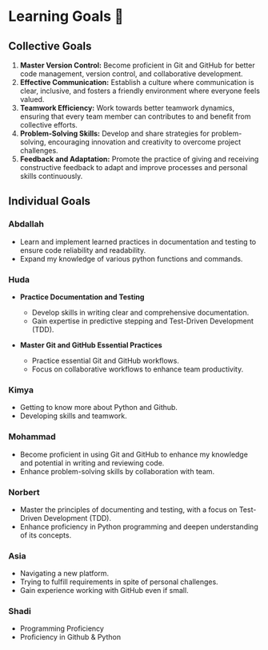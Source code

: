 # Learning Goals 🏹

## Collective Goals

  1. **Master Version Control:** Become proficient in Git and GitHub for better
  code management, version control, and collaborative development.
  2. **Effective Communication:** Establish a culture where communication is
  clear, inclusive, and fosters a friendly environment where everyone feels valued.
  3. **Teamwork Efficiency:** Work towards better teamwork dynamics, ensuring that
  every team member can contributes to and benefit from collective efforts.
  4. **Problem-Solving Skills:** Develop and share strategies for problem-solving,
  encouraging innovation and creativity to overcome project challenges.
  5. **Feedback and Adaptation:** Promote the practice of giving and receiving
  constructive feedback to adapt and improve processes and personal skills continuously.

## Individual Goals

### **Abdallah**
  
- Learn and implement learned practices in documentation and testing to ensure
  code reliability and readability.
- Expand my knowledge of various python functions and commands.

### **Huda**

- **Practice Documentation and Testing**

  - Develop skills in writing clear and comprehensive documentation.
  - Gain expertise in predictive stepping and Test-Driven Development (TDD).

- **Master Git and GitHub Essential Practices**

  - Practice essential Git and GitHub workflows.
  - Focus on collaborative workflows to enhance team productivity.

### **Kimya**
  
- Getting to know more about Python and Github.
- Developing skills and teamwork.

### **Mohammad**

- Become proficient in using Git and GitHub to enhance my knowledge
  and potential in writing and reviewing code.
- Enhance problem-solving skills by collaboration with team.

### **Norbert**

- Master the principles of documenting and testing,
  with a focus on Test-Driven Development (TDD).
- Enhance proficiency in Python programming and deepen understanding of its concepts.

### **Asia**

- Navigating a new platform.
- Trying to fulfill requirements in spite of personal challenges.
- Gain experience working with GitHub even if small.

### **Shadi**

- Programming Proficiency
- Proficiency in Github & Python


